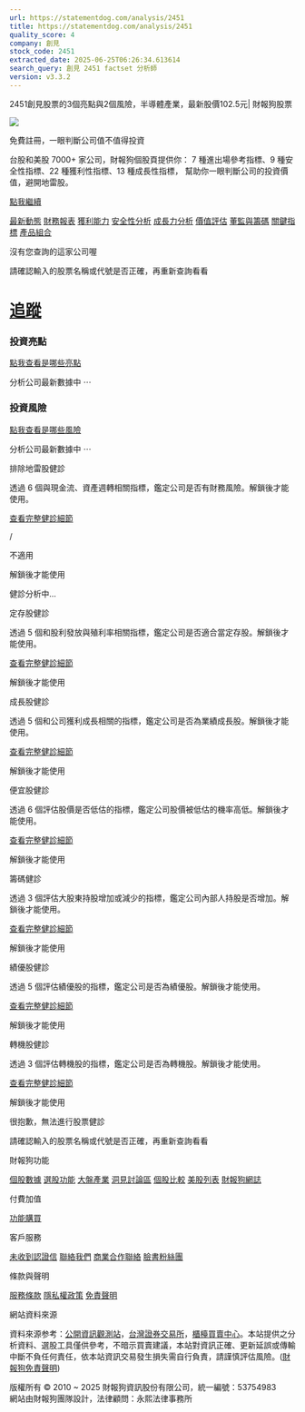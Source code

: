 ```yaml
---
url: https://statementdog.com/analysis/2451
title: https://statementdog.com/analysis/2451
quality_score: 4
company: 創見
stock_code: 2451
extracted_date: 2025-06-25T06:26:34.613614
search_query: 創見 2451 factset 分析師
version: v3.3.2
---
```


2451創見股票的3個亮點與2個風險，半導體產業，最新股價102.5元| 財報狗股票















![](https://www.facebook.com/tr?id=1265443774131605&ev=PageView&noscript=1)













































































免費註冊，一眼判斷公司值不值得投資

台股和美股 7000+ 家公司，財報狗個股頁提供你：
7 種進出場參考指標、9 種安全性指標、22 種獲利性指標、13 種成長性指標，
幫助你一眼判斷公司的投資價值，避開地雷股。

[點我繼續](/users/sign_up)

[最新動態](/analysis/2451)
[財務報表](/analysis/2451/monthly-revenue)
[獲利能力](/analysis/2451/profit-margin)
[安全性分析](/analysis/2451/financial-structure-ratio)
[成長力分析](/analysis/2451/monthly-revenue-growth-rate)
[價值評估](/analysis/2451/pe)
[董監與籌碼](/analysis/2451/broker-trading)
[關鍵指標](/analysis/2451/long-term-and-short-term-monthly-revenue-yoy)
[產品組合](/analysis/2451/ai-search)

沒有您查詢的這家公司喔

請確認輸入的股票名稱或代號是否正確，再重新查詢看看

# [追蹤](/users/sign_up)

### 投資亮點

[點我查看是哪些亮點](/users/sign_up)

分析公司最新數據中 ⋯

### 投資風險

[點我查看是哪些風險](/users/sign_up)

分析公司最新數據中 ⋯

排除地雷股健診

透過 6 個與現金流、資產週轉相關指標，鑑定公司是否有財務風險。解鎖後才能使用。

[查看完整健診細節](/users/sign_up)

/

不適用

解鎖後才能使用

健診分析中...

定存股健診

透過 5 個和股利發放與殖利率相關指標，鑑定公司是否適合當定存股。解鎖後才能使用。

[查看完整健診細節](/users/sign_up)

解鎖後才能使用

成長股健診

透過 5 個和公司獲利成長相關的指標，鑑定公司是否為業績成長股。解鎖後才能使用。

[查看完整健診細節](/users/sign_up)

解鎖後才能使用

便宜股健診

透過 6 個評估股價是否低估的指標，鑑定公司股價被低估的機率高低。解鎖後才能使用。

[查看完整健診細節](/users/sign_up)

解鎖後才能使用

籌碼健診

透過 3 個評估大股東持股增加或減少的指標，鑑定公司內部人持股是否增加。解鎖後才能使用。

[查看完整健診細節](/users/sign_up)

解鎖後才能使用

績優股健診

透過 5 個評估績優股的指標，鑑定公司是否為績優股。解鎖後才能使用。

[查看完整健診細節](/users/sign_up)

解鎖後才能使用

轉機股健診

透過 3 個評估轉機股的指標，鑑定公司是否為轉機股。解鎖後才能使用。

[查看完整健診細節](/users/sign_up)

解鎖後才能使用

很抱歉，無法進行股票健診

請確認輸入的股票名稱或代號是否正確，再重新查詢看看





財報狗功能

[個股數據](/analysis)
[選股功能](/screeners)
[大盤產業](/taiex)
[洞見討論區](/insight)
[個股比較](/compare/tpe)
[美股列表](/us-stock-list)
[財報狗網誌](/blog/)

付費加值

[功能購買](/pricing)

客戶服務

[未收到認證信](/users/recv_auth_fail)
[聯絡我們](/contact)
[商業合作聯絡](/contact)
[臉書粉絲團](//www.facebook.com/statementdog)

條款與聲明

[服務條款](/law/tos)
[隱私權政策](/law/privacy)
[免責聲明](/law/disclaimer)

網站資料來源

資料來源参考：[公開資訊觀測站](http://mops.twse.com.tw/mops/web/index)，[台灣證券交易所](http://www.tse.com.tw/)，[櫃檯買賣中心](http://www.otc.org.tw/)。本站提供之分析資料、選股工具僅供參考，不暗示買賣建議，本站對資訊正確、更新延誤或傳輸中斷不負任何責任，依本站資訊交易發生損失需自行負責，請謹慎評估風險。([財報狗免責聲明](/law/disclaimer))

版權所有 © 2010 ~ 2025 財報狗資訊股份有限公司，統一編號：53754983  
網站由財報狗團隊設計，法律顧問：永熙法律事務所